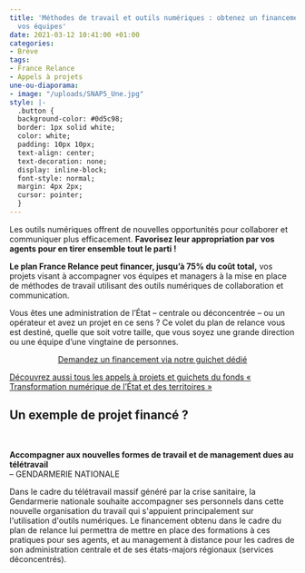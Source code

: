 ```yaml
---
title: 'Méthodes de travail et outils numériques : obtenez un financement pour accompagner
  vos équipes'
date: 2021-03-12 10:41:00 +01:00
categories:
- Brève
tags:
- France Relance
- Appels à projets
une-ou-diaporama:
- image: "/uploads/SNAP5_Une.jpg"
style: |-
  .button {
  background-color: #0d5c98;
  border: 1px solid white;
  color: white;
  padding: 10px 10px;
  text-align: center;
  text-decoration: none;
  display: inline-block;
  font-style: normal;
  margin: 4px 2px;
  cursor: pointer;
  }
---
```


Les outils numériques offrent de nouvelles opportunités pour collaborer et communiquer plus efficacement. **Favorisez leur appropriation par vos agents pour en tirer ensemble tout le parti !**

**Le plan France Relance peut financer, jusqu’à 75% du coût total,** vos projets visant à accompagner vos équipes et managers à la mise en place de méthodes de travail utilisant des outils numériques de collaboration et communication.

Vous êtes une administration de l’État – centrale ou déconcentrée – ou un opérateur et avez un projet en ce sens ? Ce volet du plan de relance vous est destiné, quelle que soit votre taille, que vous soyez une grande direction ou une équipe d’une vingtaine de personnes. 

<p align="center"><a href="https://france-relance.transformation.gouv.fr/b07b-accompagner-lappropriation-des-methodes-de-tr" class="button" title="Demandez un financement via notre guichet dédié - Lien externe">Demandez un financement via notre guichet dédié</a></p>


<div class="lien-important"><p><a href="https://france-relance.transformation.gouv.fr/">Découvrez aussi tous les appels à projets et guichets du fonds « Transformation numérique de l’État et des territoires »</a></p></div>  

<div class="encadre"><h2 class="h3">Un exemple de projet financé ?</h2>
<br><p><strong>Accompagner aux nouvelles formes de travail et de management dues au télétravail</strong>
<br>– GENDARMERIE NATIONALE</p>
<p>Dans le cadre du télétravail massif généré par la crise sanitaire, la Gendarmerie nationale souhaite accompagner ses personnels dans cette nouvelle organisation du travail qui s'appuient principalement sur l'utilisation d'outils numériques. Le financement obtenu dans le cadre du plan de relance lui permettra de mettre en place des formations à ces pratiques pour ses agents, et au management à distance pour les cadres de son administration centrale et de ses états-majors régionaux (services déconcentrés).</p></div> 
